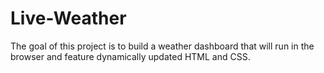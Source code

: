 # Live-Weather
The goal of this project is to build a weather dashboard that will run in the browser and feature dynamically updated HTML and CSS.
